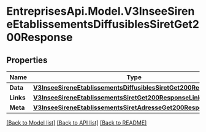 # EntreprisesApi.Model.V3InseeSireneEtablissementsDiffusiblesSiretGet200Response

## Properties

Name | Type | Description | Notes
------------ | ------------- | ------------- | -------------
**Data** | [**V3InseeSireneEtablissementsDiffusiblesSiretGet200ResponseData**](V3InseeSireneEtablissementsDiffusiblesSiretGet200ResponseData.md) |  | 
**Links** | [**V3InseeSireneEtablissementsSiretGet200ResponseLinks**](V3InseeSireneEtablissementsSiretGet200ResponseLinks.md) |  | 
**Meta** | [**V3InseeSireneEtablissementsSiretAdresseGet200ResponseMeta**](V3InseeSireneEtablissementsSiretAdresseGet200ResponseMeta.md) |  | 

[[Back to Model list]](../README.md#documentation-for-models) [[Back to API list]](../README.md#documentation-for-api-endpoints) [[Back to README]](../README.md)

